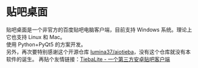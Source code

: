 # 贴吧桌面
贴吧桌面是一个非官方的百度贴吧电脑客户端，目前支持 Windows 系统。理论上它也支持 Linux 和 Mac。  
使用 Python+PyQt5 的方案开发。    
另外，再次要特别感谢这个开源仓库 [lumina37/aiotieba](https://github.com/lumina37/aiotieba)，没有这个仓库就没有本软件的诞生。
再贴个友情链接：[TiebaLite - 一个第三方安卓贴吧客户端](https://github.com/HuanCheng65/TiebaLite)
